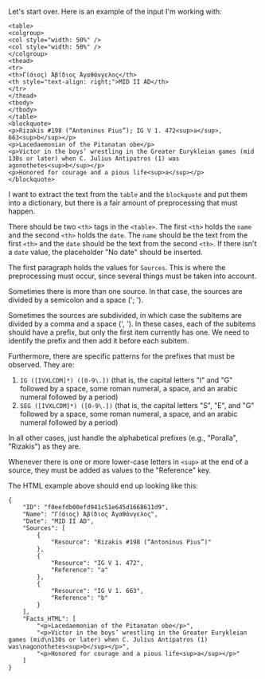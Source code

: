 Let's start over. Here is an example of the input I'm working with:

```
<table>
<colgroup>
<col style="width: 50%" />
<col style="width: 50%" />
</colgroup>
<thead>
<tr>
<th>Γ(άιος) Ἀβίδιος Ἀγαθάνγελος</th>
<th style="text-align: right;">MID II AD</th>
</tr>
</thead>
<tbody>
</tbody>
</table>
<blockquote>
<p>Rizakis #198 (“Antoninus Pius”); IG V 1. 472<sup>a</sup>,
663<sup>b</sup></p>
<p>Lacedaemonian of the Pitanatan obe</p>
<p>Victor in the boys’ wrestling in the Greater Eurykleian games (mid
130s or later) when C. Julius Antipatros (1) was
agonothetes<sup>b</sup></p>
<p>Honored for courage and a piοus life<sup>a</sup></p>
</blockquote>
```

I want to extract the text from the `table` and the `blockquote` and put them into a dictionary, but there is a fair amount of preprocessing that must happen.

There should be two `<th>` tags in the `<table>`. The first `<th>` holds the `name` and the second `<th>` holds the `date`. The `name` should be the text from the first `<th>` and the `date` should be the text from the second `<th>`. If there isn't a `date` value, the placeholder "No date" should be inserted.

The first paragraph holds the values for `Sources`. This is where the preprocessing must occur, since several things must be taken into account.

Sometimes there is more than one source. In that case, the sources are divided by a semicolon and a space ('; ').

Sometimes the sources are subdivided, in which case the subitems are divided by a comma and a space (', '). In these cases, each of the subitems should have a prefix, but only the first item currently has one. We need to identify the prefix and then add it before each subitem.

Furthermore, there are specific patterns for the prefixes that must be observed. They are:

1. `IG ([IVXLCDM]*) ([0-9\.])` (that is, the capital letters "I" and "G" followed by a space, some roman numeral, a space, and an arabic numeral followed by a period)
2. `SEG ([IVXLCDM]*) ([0-9\.])` (that is, the capital letters "S", "E", and "G" followed by a space, some roman numeral, a space, and an arabic numeral followed by a period)

In all other cases, just handle the alphabetical prefixes (e.g., "Poralla", "Rizakis") as they are.

Whenever there is one or more lower-case letters in `<sup>` at the end of a source, they must be added as values to the "Reference" key.

The HTML example above should end up looking like this:

```
{
    "ID": "f0eefdb00efd941c51e645d1668611d9",
    "Name": "Γ(άιος) Ἀβίδιος Ἀγαθάνγελος",
    "Date": "MID II AD",
    "Sources": [
        {
            "Resource": "Rizakis #198 (“Antoninus Pius”)"
        },
        {
            "Resource": "IG V 1. 472",
            "Reference": "a"
        },
        {
            "Resource": "IG V 1. 663",
            "Reference": "b"
        }
    ],
    "Facts_HTML": [
        "<p>Lacedaemonian of the Pitanatan obe</p>",
        "<p>Victor in the boys’ wrestling in the Greater Eurykleian games (mid\n130s or later) when C. Julius Antipatros (1) was\nagonothetes<sup>b</sup></p>",
        "<p>Honored for courage and a piοus life<sup>a</sup></p>"
    ]
}
```
